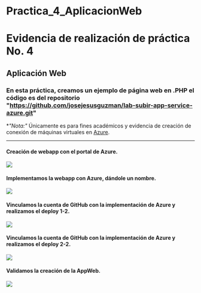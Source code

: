 ﻿# Practica_4_AplicacionWeb

# Evidencia de realización de práctica No. 4
## Aplicación Web
### En esta práctica, creamos un ejemplo de página web en .PHP el código es del repositorio "https://github.com/josejesusguzman/lab-subir-app-service-azure.git"
**"*Nota:"**
Únicamente es para fines académicos y evidencia de creación de conexión de máquinas virtuales en [Azure](https://azure.microsoft.com/en-us/).
______________________

#### Creación de webapp con el portal de Azure.
![](https://github.com/Hnslmnts/Practica_4_AplicacionWeb/blob/main/imagenes/1.)

#### Implementamos la webapp con Azure, dándole un nombre.
![](https://github.com/Hnslmnts/Practica_4_AplicacionWeb/blob/main/imagenes/2.)

#### Vinculamos la cuenta de GitHub con la implementación de Azure y realizamos el deploy 1-2.
![](https://github.com/Hnslmnts/Practica_4_AplicacionWeb/blob/main/imagenes/3.)

#### Vinculamos la cuenta de GitHub con la implementación de Azure y realizamos el deploy 2-2.
![](https://github.com/Hnslmnts/Practica_4_AplicacionWeb/blob/main/imagenes/4.)

#### Validamos la creación de la AppWeb.
![](https://github.com/Hnslmnts/Practica_4_AplicacionWeb/blob/main/imagenes/5.)

